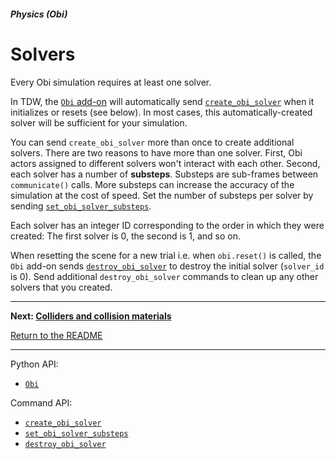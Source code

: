 ##### Physics (Obi)

# Solvers

Every Obi simulation requires at least one solver.

In TDW, the [`Obi` add-on](../../python/add_ons/obi.md) will automatically send [`create_obi_solver`](../../api/command_api.md#create_obi_solver.md) when it initializes or resets (see below). In most cases, this automatically-created solver will be sufficient for your simulation.

 You can send `create_obi_solver` more than once to create additional solvers.  There are two reasons to have more than one solver. First, Obi actors assigned to different solvers won't interact with each other. Second, each solver has a number of **substeps**. Substeps are sub-frames between `communicate()` calls. More substeps can increase the accuracy of the simulation at the cost of speed. Set the number of substeps per solver by sending [`set_obi_solver_substeps`](../../api/command_api.md#set_obi_solver_substeps).

Each solver has an integer ID corresponding to the order in which they were created:  The first solver is 0, the second is 1, and so on.

When resetting the scene for a new trial i.e. when `obi.reset()` is called, the `Obi` add-on sends [`destroy_obi_solver`](../../api/command_api.md#destroy_obi_solver) to destroy the initial solver (`solver_id` is 0). Send additional `destroy_obi_solver` commands to clean up any other solvers that you created.

***

**Next: [Colliders and collision materials](colliders_and_collision_materials.md)**

[Return to the README](../../../README.md)

***

Python API:

- [`Obi`](../../python/add_ons/obi.md)

Command API:

- [`create_obi_solver`](../../api/command_api.md#create_obi_solver.md)
- [`set_obi_solver_substeps`](../../api/command_api.md#set_obi_solver_substeps)
- [`destroy_obi_solver`](../../api/command_api.md#destroy_obi_solver)
